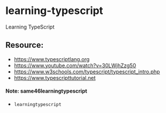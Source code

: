# learning-typescript
Learning TypeScript

## Resource: 
- https://www.typescriptlang.org
- https://www.youtube.com/watch?v=30LWjhZzg50
- https://www.w3schools.com/typescript/typescript_intro.php
- https://www.typescripttutorial.net

#### Note: same46learningtypescript
- `learningtypescript`
